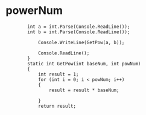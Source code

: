 # powerNum


            int a = int.Parse(Console.ReadLine());
            int b = int.Parse(Console.ReadLine());
     
                Console.WriteLine(GetPow(a, b));

                Console.ReadLine();
            }
            static int GetPow(int baseNum, int powNum)
            {
                int result = 1;
                for (int i = 0; i < powNum; i++)
                {
                    result = result * baseNum;

                }
                return result;
